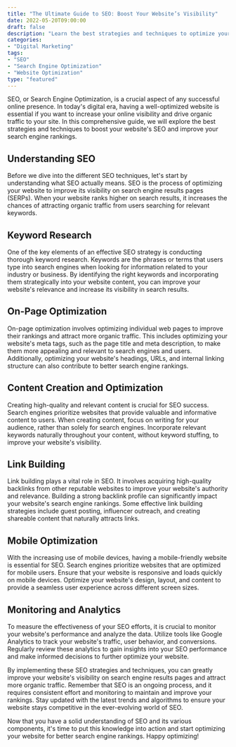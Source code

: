 ```yaml
---
title: "The Ultimate Guide to SEO: Boost Your Website’s Visibility"
date: 2022-05-20T09:00:00
draft: false
description: "Learn the best strategies and techniques to optimize your website for search engines and increase your online visibility."
categories:
- "Digital Marketing"
tags:
- "SEO"
- "Search Engine Optimization"
- "Website Optimization"
type: "featured"
---
```


SEO, or Search Engine Optimization, is a crucial aspect of any successful online presence. In today's digital era, having a well-optimized website is essential if you want to increase your online visibility and drive organic traffic to your site. In this comprehensive guide, we will explore the best strategies and techniques to boost your website's SEO and improve your search engine rankings.

## Understanding SEO

Before we dive into the different SEO techniques, let's start by understanding what SEO actually means. SEO is the process of optimizing your website to improve its visibility on search engine results pages (SERPs). When your website ranks higher on search results, it increases the chances of attracting organic traffic from users searching for relevant keywords.

## Keyword Research

One of the key elements of an effective SEO strategy is conducting thorough keyword research. Keywords are the phrases or terms that users type into search engines when looking for information related to your industry or business. By identifying the right keywords and incorporating them strategically into your website content, you can improve your website's relevance and increase its visibility in search results.

## On-Page Optimization

On-page optimization involves optimizing individual web pages to improve their rankings and attract more organic traffic. This includes optimizing your website's meta tags, such as the page title and meta description, to make them more appealing and relevant to search engines and users. Additionally, optimizing your website's headings, URLs, and internal linking structure can also contribute to better search engine rankings.

## Content Creation and Optimization

Creating high-quality and relevant content is crucial for SEO success. Search engines prioritize websites that provide valuable and informative content to users. When creating content, focus on writing for your audience, rather than solely for search engines. Incorporate relevant keywords naturally throughout your content, without keyword stuffing, to improve your website's visibility.

## Link Building

Link building plays a vital role in SEO. It involves acquiring high-quality backlinks from other reputable websites to improve your website's authority and relevance. Building a strong backlink profile can significantly impact your website's search engine rankings. Some effective link building strategies include guest posting, influencer outreach, and creating shareable content that naturally attracts links.

## Mobile Optimization

With the increasing use of mobile devices, having a mobile-friendly website is essential for SEO. Search engines prioritize websites that are optimized for mobile users. Ensure that your website is responsive and loads quickly on mobile devices. Optimize your website's design, layout, and content to provide a seamless user experience across different screen sizes.

## Monitoring and Analytics

To measure the effectiveness of your SEO efforts, it is crucial to monitor your website's performance and analyze the data. Utilize tools like Google Analytics to track your website's traffic, user behavior, and conversions. Regularly review these analytics to gain insights into your SEO performance and make informed decisions to further optimize your website.

By implementing these SEO strategies and techniques, you can greatly improve your website's visibility on search engine results pages and attract more organic traffic. Remember that SEO is an ongoing process, and it requires consistent effort and monitoring to maintain and improve your rankings. Stay updated with the latest trends and algorithms to ensure your website stays competitive in the ever-evolving world of SEO.

Now that you have a solid understanding of SEO and its various components, it's time to put this knowledge into action and start optimizing your website for better search engine rankings. Happy optimizing!
